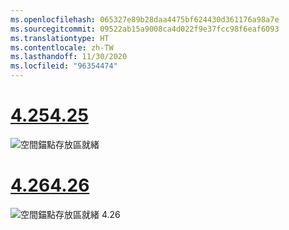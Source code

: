 ```yaml
---
ms.openlocfilehash: 065327e89b28daa4475bf624430d361176a98a7e
ms.sourcegitcommit: 09522ab15a9008ca4d022f9e37fcc98f6eaf6093
ms.translationtype: HT
ms.contentlocale: zh-TW
ms.lasthandoff: 11/30/2020
ms.locfileid: "96354474"
---
```

# <a name="425"></a>[<span data-ttu-id="e3a8b-101">4.25</span><span class="sxs-lookup"><span data-stu-id="e3a8b-101">4.25</span></span>](#tab/425)

![空間錨點存放區就緒](../images/unreal-spatialanchors-store-ready.PNG)

# <a name="426"></a>[<span data-ttu-id="e3a8b-103">4.26</span><span class="sxs-lookup"><span data-stu-id="e3a8b-103">4.26</span></span>](#tab/426)

![空間錨點存放區就緒 4.26](../images/local-spatial-anchors-img-01.png)